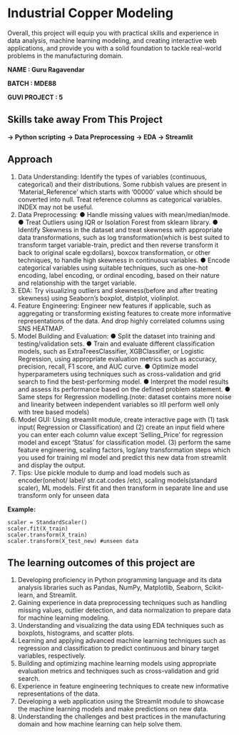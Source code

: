 # Industrial Copper Modeling #

Overall, this project will equip you with practical skills and experience in data analysis, machine learning modeling, and creating interactive web applications, and provide you with a solid foundation to tackle real-world problems in the manufacturing domain.

**NAME : Guru Ragavendar**

**BATCH : MDE88**

**GUVI PROJECT : 5**

## Skills take away From This Project ##

**-> Python scripting** 
**-> Data Preprocessing**
**-> EDA** 
**-> Streamlit** 

## Approach ##

1) Data Understanding: Identify the types of variables (continuous, categorical) and their distributions. Some rubbish values are present in ‘Material_Reference’ which starts with ‘00000’ value which should be converted into null. Treat reference columns as categorical variables. INDEX may not be useful.
2) Data Preprocessing:
      ● Handle missing values with mean/median/mode.
      ● Treat Outliers using IQR or Isolation Forest from sklearn library.
      ● Identify Skewness in the dataset and treat skewness with appropriate data transformations, such as log transformation(which is best suited to transform target variable-train, predict and then reverse               transform it back to original scale eg:dollars), boxcox transformation, or other techniques, to handle high skewness in continuous variables.
      ● Encode categorical variables using suitable techniques, such as one-hot encoding, label encoding, or ordinal encoding, based on their nature and relationship with the target variable.
3) EDA: Try visualizing outliers and skewness(before and after treating skewness) using Seaborn’s boxplot, distplot, violinplot.
4) Feature Engineering: Engineer new features if applicable, such as aggregating or transforming existing features to create more informative representations of the data. And drop highly correlated columns using SNS HEATMAP.
5) Model Building and Evaluation:
      ● Split the dataset into training and testing/validation sets.
      ● Train and evaluate different classification models, such as ExtraTreesClassifier, XGBClassifier, or Logistic Regression, using appropriate evaluation metrics such as accuracy, precision, recall, F1
        score, and AUC curve.
      ● Optimize model hyperparameters using techniques such as cross-validation and grid search to find the best-performing model.
      ● Interpret the model results and assess its performance based on the defined problem statement.
      ● Same steps for Regression modelling.(note: dataset contains more noise and linearity between independent variables so itll perform well only with tree based models)
6) Model GUI: Using streamlit module, create interactive page with
      (1) task input( Regression or Classification) and
      (2) create an input field where you can enter each column value except ‘Selling_Price’ for regression model and except ‘Status’ for classification model.
      (3) perform the same feature engineering, scaling factors, log/any transformation steps which you used for training ml model and predict this new data from streamlit and display the output.
7) Tips: Use pickle module to dump and load models such as encoder(onehot/ label/ str.cat.codes /etc), scaling models(standard scaler), ML models. First fit and then transform in separate line and use transform only for unseen data

**Example:**
```
scaler = StandardScaler()
scaler.fit(X_train)
scaler.transform(X_train)
scaler.transform(X_test_new) #unseen data
```

## The learning outcomes of this project are ##

1. Developing proficiency in Python programming language and its data analysis libraries such as Pandas, NumPy, Matplotlib, Seaborn, Scikit-learn, and Streamlit.
2. Gaining experience in data preprocessing techniques such as handling missing values, outlier detection, and data normalization to prepare data for machine learning modeling.
3. Understanding and visualizing the data using EDA techniques such as boxplots, histograms, and scatter plots.
4. Learning and applying advanced machine learning techniques such as regression and classification to predict continuous and binary target variables, respectively.
5. Building and optimizing machine learning models using appropriate evaluation metrics and techniques such as cross-validation and grid search.
6. Experience in feature engineering techniques to create new informative representations of the data.
7. Developing a web application using the Streamlit module to showcase the machine learning models and make predictions on new data.
8. Understanding the challenges and best practices in the manufacturing domain and how machine learning can help solve them.
